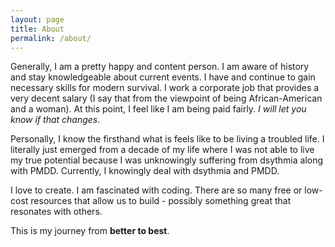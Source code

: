 ```yaml
---
layout: page
title: About
permalink: /about/
---
```


Generally, I am a pretty happy and content person. I am aware of history and stay knowledgeable about current events. I have and continue to gain necessary skills for modern survival. I work a corporate job that provides a very decent salary (I say that from the viewpoint of being African-American and a woman). At this point, I feel like I am being paid fairly. *I will let you know if that changes*.

Personally, I know the firsthand what is feels like to be living a troubled life. I literally just emerged from a decade of my life where I was not able to live my true potential because I was unknowingly suffering from dsythmia along with PMDD. Currently, I knowingly deal with dsythmia and PMDD.

I love to create. I am fascinated with coding. There are so many free or low-cost resources that allow us to build - possibly something great that resonates with others.

This is my journey from **better to best**.  
